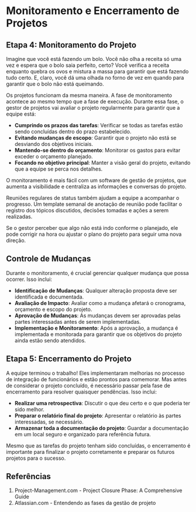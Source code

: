 # Monitoramento e Encerramento de Projetos

## Etapa 4: Monitoramento do Projeto

Imagine que você está fazendo um bolo. Você não olha a receita só uma vez e espera que o bolo saia perfeito, certo? Você verifica a receita enquanto quebra os ovos e mistura a massa para garantir que está fazendo tudo certo. E, claro, você dá uma olhada no forno de vez em quando para garantir que o bolo não está queimando.

Os projetos funcionam da mesma maneira. A fase de monitoramento acontece ao mesmo tempo que a fase de execução. Durante essa fase, o gestor de projetos vai avaliar o projeto regularmente para garantir que a equipe está:

- **Cumprindo os prazos das tarefas**: Verificar se todas as tarefas estão sendo concluídas dentro do prazo estabelecido.
- **Evitando mudanças de escopo**: Garantir que o projeto não está se desviando dos objetivos iniciais.
- **Mantendo-se dentro do orçamento**: Monitorar os gastos para evitar exceder o orçamento planejado.
- **Focando no objetivo principal**: Manter a visão geral do projeto, evitando que a equipe se perca nos detalhes.

O monitoramento é mais fácil com um software de gestão de projetos, que aumenta a visibilidade e centraliza as informações e conversas do projeto.

Reuniões regulares de status também ajudam a equipe a acompanhar o progresso. Um template semanal de anotação de reunião pode facilitar o registro dos tópicos discutidos, decisões tomadas e ações a serem realizadas.

Se o gestor perceber que algo não está indo conforme o planejado, ele pode corrigir na hora ou ajustar o plano do projeto para seguir uma nova direção.

## Controle de Mudanças

Durante o monitoramento, é crucial gerenciar qualquer mudança que possa ocorrer. Isso inclui:

- **Identificação de Mudanças**: Qualquer alteração proposta deve ser identificada e documentada.
- **Avaliação de Impacto**: Avaliar como a mudança afetará o cronograma, orçamento e escopo do projeto.
- **Aprovação de Mudanças**: As mudanças devem ser aprovadas pelas partes interessadas antes de serem implementadas.
- **Implementação e Monitoramento**: Após a aprovação, a mudança é implementada e monitorada para garantir que os objetivos do projeto ainda estão sendo atendidos.

## Etapa 5: Encerramento do Projeto

A equipe terminou o trabalho! Eles implementaram melhorias no processo de integração de funcionários e estão prontos para comemorar. Mas antes de considerar o projeto concluído, é necessário passar pela fase de encerramento para resolver quaisquer pendências. Isso inclui:

- **Realizar uma retrospectiva**: Discutir o que deu certo e o que poderia ter sido melhor.
- **Preparar o relatório final do projeto**: Apresentar o relatório às partes interessadas, se necessário.
- **Armazenar toda a documentação do projeto**: Guardar a documentação em um local seguro e organizado para referência futura.

Mesmo que as tarefas do projeto tenham sido concluídas, o encerramento é importante para finalizar o projeto corretamente e preparar os futuros projetos para o sucesso.

## Referências

1. Project-Management.com - Project Closure Phase: A Comprehensive Guide
2. Atlassian.com - Entendendo as fases da gestão de projeto
